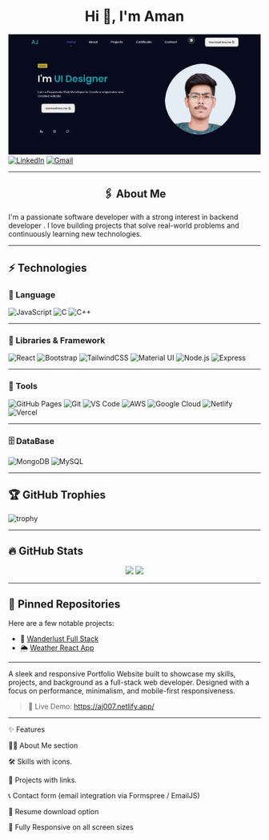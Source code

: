 <h1 align="center">Hi 👋, I'm Aman</h1>

[![Alt Text](./assets/pdesktop.png)](https://aj007.netlify.app)
[![LinkedIn](https://img.shields.io/badge/LINKEDIN-0077B5?style=for-the-badge&logo=linkedin&logoColor=white)](https://linkedin.com/in/aman-joshi-3100a3229)
[![Gmail](https://img.shields.io/badge/GMAIL-D14836?style=for-the-badge&logo=gmail&logoColor=white)](mailto:aj909813@gmail.com)

---
<h2 align="center">🖇️ About Me</h1>

I'm a passionate software developer with a strong interest in backend developer . I love building projects that solve real-world problems and continuously learning new technologies.

---
## ⚡ Technologies

### 🔗 Language

![JavaScript](https://img.shields.io/badge/JavaScript-F7DF1E?style=for-the-badge&logo=javascript&logoColor=black)
![C](https://img.shields.io/badge/C-00599C?style=for-the-badge&logo=c&logoColor=white)
![C++](https://img.shields.io/badge/C%2B%2B-00599C?style=for-the-badge&logo=c%2B%2B&logoColor=white)

---

### 🔗 Libraries & Framework

![React](https://img.shields.io/badge/React-20232A?style=for-the-badge&logo=react&logoColor=61DAFB)
![Bootstrap](https://img.shields.io/badge/Bootstrap-7952B3?style=for-the-badge&logo=bootstrap&logoColor=white)
![TailwindCSS](https://img.shields.io/badge/TailwindCSS-06B6D4?style=for-the-badge&logo=tailwindcss&logoColor=white)
![Material UI](https://img.shields.io/badge/Semantic%20UI-35BDB2?style=for-the-badge&logo=semantic-ui-react&logoColor=white)
![Node.js](https://img.shields.io/badge/Node.js-339933?style=for-the-badge&logo=node.js&logoColor=white)
![Express](https://img.shields.io/badge/Express-000000?style=for-the-badge&logo=express&logoColor=white)

---

### 🔧 Tools

![GitHub Pages](https://img.shields.io/badge/GitHub%20Pages-222?style=for-the-badge&logo=github&logoColor=white)
![Git](https://img.shields.io/badge/Git-F05032?style=for-the-badge&logo=git&logoColor=white)
![VS Code](https://img.shields.io/badge/VS%20Code-007ACC?style=for-the-badge&logo=visual-studio-code&logoColor=white)
![AWS](https://img.shields.io/badge/AWS-FF9900?style=for-the-badge&logo=amazon-aws&logoColor=white)
![Google Cloud](https://img.shields.io/badge/GoogleCloud-4285F4?style=for-the-badge&logo=google-cloud&logoColor=white)
![Netlify](https://img.shields.io/badge/Netlify-00C7B7?style=for-the-badge&logo=netlify&logoColor=white)
![Vercel](https://img.shields.io/badge/Vercel-000000?style=for-the-badge&logo=vercel&logoColor=white)

---

### 🗄️ DataBase

![MongoDB](https://img.shields.io/badge/MongoDB-47A248?style=for-the-badge&logo=mongodb&logoColor=white)
![MySQL](https://img.shields.io/badge/MySQL-4479A1?style=for-the-badge&logo=mysql&logoColor=white)

---

## 🏆 GitHub Trophies
![trophy](https://github-profile-trophy.vercel.app/?username=CodebyAman-Joshi&theme=darkhub)

---

## 🔥 GitHub Stats
<p align="center">
  <img src="https://github-readme-stats.vercel.app/api?username=CodebyAman-Joshi&show_icons=true&theme=tokyonight" />
  <img src="https://github-readme-streak-stats.herokuapp.com/?user=CodebyAman-joshi&theme=tokyonight" />
</p>

---

## 📌 Pinned Repositories
Here are a few notable projects:
- 🧳 [Wanderlust Full Stack](https://github.com/CodebyAman-Joshi/wanderlust)
- 🌦️ [Weather React App](https://github.com/CodebyAman-Joshi/weather-app)

---

A sleek and responsive Portfolio Website built to showcase my skills, projects, and background as a full-stack web developer. Designed with a focus on performance, minimalism, and mobile-first responsiveness.

> 📌 Live Demo: https://aj007.netlify.app/

---

✨ Features

👨‍💻 About Me section

🛠️ Skills with icons.

📁 Projects with links.

📞 Contact form (email integration via Formspree / EmailJS)

📄 Resume download option

📱 Fully Responsive on all screen sizes

